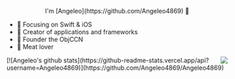 
<center> I'm [Angeleo](https://github.com/Angeleo4869) 👋 </center>

- :orange_book: Focusing on Swift & iOS
- :hammer: Creator of applications and frameworks
- :ram: Founder the ObjCCN
- :meat_on_bone: Meat lover

<img align="right" src="https://github-readme-stats.vercel.app/api?username=Angeleo4869&show_icons=true&icon_color=CE1D2D&text_color=718096&bg_color=ffffff&hide_title=true" />
[![Angeleo's github stats](https://github-readme-stats.vercel.app/api?username=Angeleo4869)](https://github.com/Angeleo4869/Angeleo4869)

<!--
**Angeleo4869/Angeleo4869** is a ✨ _special_ ✨ repository because its `README.md` (this file) appears on your GitHub profile.

Here are some ideas to get you started:

- 🔭 I’m currently working on ...
- 🌱 I’m currently learning ...
- 👯 I’m looking to collaborate on ...
- 🤔 I’m looking for help with ...
- 💬 Ask me about ...
- 📫 How to reach me: ...
- 😄 Pronouns: ...
- ⚡ Fun fact: ...
-->
